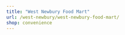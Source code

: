 ```yaml
---
title: "West Newbury Food Mart"
url: /west-newbury/west-newbury-food-mart/
shop: convenience
---
```

